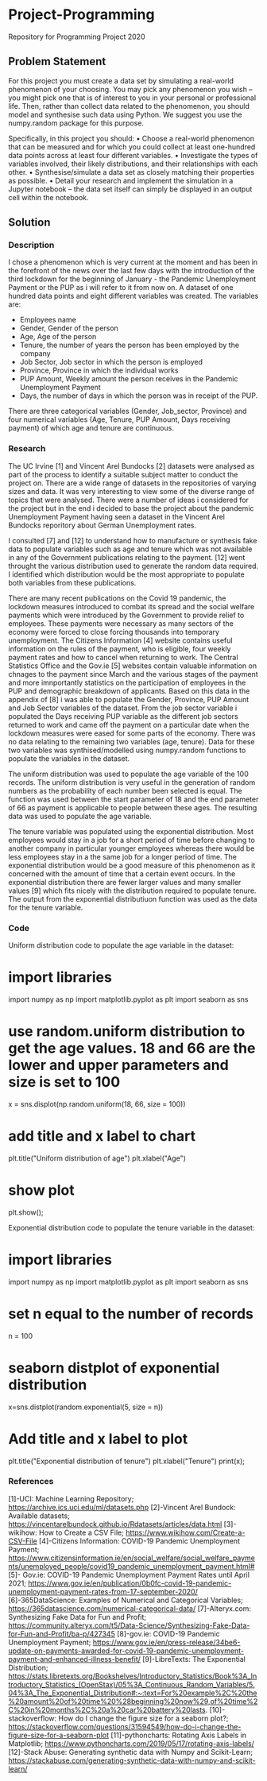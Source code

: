 # Project-Programming
Repository for Programming Project 2020

## Problem Statement
For this project you must create a data set by simulating a real-world phenomenon of your choosing. You may pick any phenomenon you wish – you might pick one that is
of interest to you in your personal or professional life. Then, rather than collect data related to the phenomenon, you should model and synthesise such data using Python.
We suggest you use the numpy.random package for this purpose.

Specifically, in this project you should:
• Choose a real-world phenomenon that can be measured and for which you could collect at least one-hundred data points across at least four different variables.
• Investigate the types of variables involved, their likely distributions, and their relationships with each other.
• Synthesise/simulate a data set as closely matching their properties as possible.
• Detail your research and implement the simulation in a Jupyter notebook – the data set itself can simply be displayed in an output cell within the notebook.

## Solution

### Description
I chose a phenomenon which is very current at the moment and has been in the forefront of the news over the last few days with the introduction of the third lockdown for the beginning of January - the Pandemic Unemployment Payment or the PUP as i will refer to it from now on. A dataset of one hundred data points and eight different variables was created. The variables are:
- Employees name
- Gender, Gender of the person
- Age, Age of the person
- Tenure, the number of years the person has been employed by the company
- Job Sector, Job sector in which the person is employed
- Province, Province in which the individual works
- PUP Amount, Weekly amount the person receives in the Pandemic Unemployment Payment
- Days, the number of days in which the person was in receipt of the PUP.

There are three categorical variables (Gender, Job_sector, Province) and four numerical variables (Age, Tenure, PUP Amount, Days receiving payment) of which age and tenure are continuous.

### Research

The UC Irvine [1] and Vincent Arel Bundocks [2] datasets were analysed as part of the process to identify a suitable subject matter to conduct the project on. There are a wide range of datasets in the repositories of varying sizes and data. It was very interesting to view some of the diverse range of topics that were analysed. There were a number of ideas i considered for the project but in the end i decided to base the project about the pandemic Unemployment Payment having seen a dataset in the Vincent Arel Bundocks reporitory about German Unemployment rates.

I consulted [7] and [12] to understand how to manufacture or synthesis fake data to populate variables such as age and tenure which was not available in any of the Government publications relating to the payment. [12] went throught the various distribution used to generate the random data required. I identified which distribution would be the most appropriate to populate both variables from these publications.

There are many recent publications on the Covid 19 pandemic, the lockdown measures introduced to combat its spread and the social welfare payments which were introduced by the Government to provide relief to employees. These payments were necessary as many sectors of the economy were forced to close forcing thousands into temporary unemployment. The Citizens Information [4] website contains useful information on the rules of the payment, who is eligible, four weekly payment rates and how to cancel when returning to work. The Central Statistics Office and the Gov.ie [5] websites contain valuable information on chnages to the payment since March and the various stages of the payment and more imnportantly statistics on the participation of employees in the PUP and demographic breakdown of applicants. Based on this data in the appendix of [8] i was able to populate the Gender, Province, PUP Amount and Job Sector variables of the dataset. From the job sector variable i populated the Days receiving PUP variable as the different job sectors returned to work and came off the payment on a particular date when the lockdown measures were eased for some parts of the economy. There was no data relating to the remaining two variables (age, tenure). Data for these two variables was synthised/modelled using numpy.random functions to populate the variables in the dataset.

The uniform distribution was used to populate the age variable of the 100 records. The uniform distribution is very useful in the generation of random numbers as the probability of each number been selected is equal. The function was used between the start parameter of 18 and the end parameter of 66 as payment is applicable to people between these ages. The resulting data was used to populate the age variable. 

The tenure variable was populated using the exponential distribution. Most employees would stay in a job for a short period of time before changing to another company in particular younger employees whereas there would be less employees stay in a the same job for a longer period of time. The exponential distribution would be a good measure of this phenomenon as it concerned with the amount of time that a certain event occurs. In the exponential distribution there are fewer larger values and many smaller values [9] which fits nicely with the distribution required to populate tenure. The output from the exponential distributiuon function was used as the data for the tenure variable.

### Code

Uniform distribution code to populate the age variable in the dataset:

# import libraries
import numpy as np
import matplotlib.pyplot as plt
import seaborn as sns

# use random.uniform distribution to get the age values. 18 and 66 are the lower and upper parameters and size is set to 100 
x = sns.displot(np.random.uniform(18, 66, size = 100))

# add title and x label to chart
plt.title("Uniform distribution of age")
plt.xlabel("Age")
# show plot
plt.show();

Exponential distribution code to populate the tenure variable in the dataset:

# import libraries
import numpy as np
import matplotlib.pyplot as plt
import seaborn as sns

# set n equal to the number of records
n = 100

# seaborn distplot of exponential distribution
x=sns.distplot(random.exponential(5, size = n))

# Add title and x label to plot
plt.title("Exponential distribution of tenure")
plt.xlabel("Tenure")
print(x);


### References
[1]-UCI: Machine Learning Repository; https://archive.ics.uci.edu/ml/datasets.php
[2]-Vincent Arel Bundock: Available datasets; https://vincentarelbundock.github.io/Rdatasets/articles/data.html
[3]-wikihow: How to Create a CSV File; https://www.wikihow.com/Create-a-CSV-File
[4]-Citizens Information: COVID-19 Pandemic Unemployment Payment; https://www.citizensinformation.ie/en/social_welfare/social_welfare_payments/unemployed_people/covid19_pandemic_unemployment_payment.html#
[5]- Gov.ie: COVID-19 Pandemic Unemployment Payment Rates until April 2021; https://www.gov.ie/en/publication/0b0fc-covid-19-pandemic-unemployment-payment-rates-from-17-september-2020/
[6]-365DataScience: Examples of Numerical and Categorical Variables; https://365datascience.com/numerical-categorical-data/
[7]-Alteryx.com: Synthesizing Fake Data for Fun and Profit; https://community.alteryx.com/t5/Data-Science/Synthesizing-Fake-Data-for-Fun-and-Profit/ba-p/427345
[8]-gov.ie: COVID-19 Pandemic Unemployment Payment; https://www.gov.ie/en/press-release/34be6-update-on-payments-awarded-for-covid-19-pandemic-unemployment-payment-and-enhanced-illness-benefit/
[9]-LibreTexts: The Exponential Distribution; https://stats.libretexts.org/Bookshelves/Introductory_Statistics/Book%3A_Introductory_Statistics_(OpenStax)/05%3A_Continuous_Random_Variables/5.04%3A_The_Exponential_Distribution#:~:text=For%20example%2C%20the%20amount%20of%20time%20%28beginning%20now%29,of%20time%2C%20in%20months%2C%20a%20car%20battery%20lasts.
[10]-stackoverflow: How do I change the figure size for a seaborn plot?; https://stackoverflow.com/questions/31594549/how-do-i-change-the-figure-size-for-a-seaborn-plot
[11]-pythoncharts: Rotating Axis Labels in Matplotlib; https://www.pythoncharts.com/2019/05/17/rotating-axis-labels/
[12]-Stack Abuse: Generating synthetic data with Numpy and Scikit-Learn; https://stackabuse.com/generating-synthetic-data-with-numpy-and-scikit-learn/
